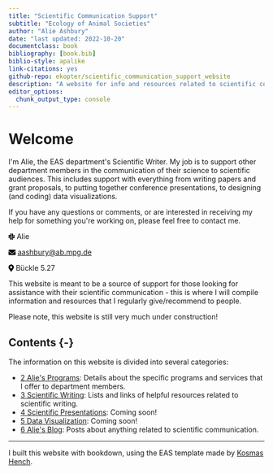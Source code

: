 ```yaml
---
title: "Scientific Communication Support"
subtitle: "Ecology of Animal Societies"
author: "Alie Ashbury"
date: "last updated: 2022-10-20"
documentclass: book
bibliography: [book.bib]
biblio-style: apalike
link-citations: yes
github-repo: ekopter/scientific_communication_support_website
description: "A website for info and resources related to scientific communication"
editor_options: 
  chunk_output_type: console
---
```









# Welcome

I'm Alie, the EAS department's Scientific Writer. My job is to support other department members in the communication of their science to scientific audiences. This includes support with everything from writing papers and grant proposals, to putting together conference presentations, to designing (and coding) data visualizations.

If you have any questions or comments, or are interested in receiving my help for something you're working on, please feel free to contact me.

<svg viewBox="0 0 448 512" style="height:1em;position:relative;display:inline-block;top:.1em;" xmlns="http://www.w3.org/2000/svg">  <path d="M94.12 315.1c0 25.9-21.16 47.06-47.06 47.06S0 341 0 315.1c0-25.9 21.16-47.06 47.06-47.06h47.06v47.06zm23.72 0c0-25.9 21.16-47.06 47.06-47.06s47.06 21.16 47.06 47.06v117.84c0 25.9-21.16 47.06-47.06 47.06s-47.06-21.16-47.06-47.06V315.1zm47.06-188.98c-25.9 0-47.06-21.16-47.06-47.06S139 32 164.9 32s47.06 21.16 47.06 47.06v47.06H164.9zm0 23.72c25.9 0 47.06 21.16 47.06 47.06s-21.16 47.06-47.06 47.06H47.06C21.16 243.96 0 222.8 0 196.9s21.16-47.06 47.06-47.06H164.9zm188.98 47.06c0-25.9 21.16-47.06 47.06-47.06 25.9 0 47.06 21.16 47.06 47.06s-21.16 47.06-47.06 47.06h-47.06V196.9zm-23.72 0c0 25.9-21.16 47.06-47.06 47.06-25.9 0-47.06-21.16-47.06-47.06V79.06c0-25.9 21.16-47.06 47.06-47.06 25.9 0 47.06 21.16 47.06 47.06V196.9zM283.1 385.88c25.9 0 47.06 21.16 47.06 47.06 0 25.9-21.16 47.06-47.06 47.06-25.9 0-47.06-21.16-47.06-47.06v-47.06h47.06zm0-23.72c-25.9 0-47.06-21.16-47.06-47.06 0-25.9 21.16-47.06 47.06-47.06h117.84c25.9 0 47.06 21.16 47.06 47.06 0 25.9-21.16 47.06-47.06 47.06H283.1z"></path></svg> Alie  <br>

<svg viewBox="0 0 512 512" style="height:1em;position:relative;display:inline-block;top:.1em;" xmlns="http://www.w3.org/2000/svg">  <path d="M502.3 190.8c3.9-3.1 9.7-.2 9.7 4.7V400c0 26.5-21.5 48-48 48H48c-26.5 0-48-21.5-48-48V195.6c0-5 5.7-7.8 9.7-4.7 22.4 17.4 52.1 39.5 154.1 113.6 21.1 15.4 56.7 47.8 92.2 47.6 35.7.3 72-32.8 92.3-47.6 102-74.1 131.6-96.3 154-113.7zM256 320c23.2.4 56.6-29.2 73.4-41.4 132.7-96.3 142.8-104.7 173.4-128.7 5.8-4.5 9.2-11.5 9.2-18.9v-19c0-26.5-21.5-48-48-48H48C21.5 64 0 85.5 0 112v19c0 7.4 3.4 14.3 9.2 18.9 30.6 23.9 40.7 32.4 173.4 128.7 16.8 12.2 50.2 41.8 73.4 41.4z"></path></svg> aashbury@ab.mpg.de  <br>

<svg viewBox="0 0 384 512" style="height:1em;position:relative;display:inline-block;top:.1em;" xmlns="http://www.w3.org/2000/svg">  <path d="M172.268 501.67C26.97 291.031 0 269.413 0 192 0 85.961 85.961 0 192 0s192 85.961 192 192c0 77.413-26.97 99.031-172.268 309.67-9.535 13.774-29.93 13.773-39.464 0zM192 272c44.183 0 80-35.817 80-80s-35.817-80-80-80-80 35.817-80 80 35.817 80 80 80z"></path></svg> Bückle 5.27  <br>

This website is meant to be a source of support for those looking for assistance with their scientific communication - this is where I will compile information and resources that I regularly give/recommend to people. 

Please note, this website is still very much under construction!


## Contents {-}

The information on this website is divided into several categories:


- [2 Alie's Programs](alies_programs): Details about the specific programs and services that I offer to department members.
- [3 Scientific Writing](sci_writ_main): Lists and links of helpful resources related to scientific writing.
- [4 Scientific Presentations](sci_presentations_main): Coming soon!
- [5 Data Visualization](data_viz_main): Coming soon!
- [6 Alie's Blog](blog_main): Posts about anything related to scientific communication. 


---

I built this website with bookdown, using the EAS template made by [Kosmas Hench](https://github.com/k-hench).
